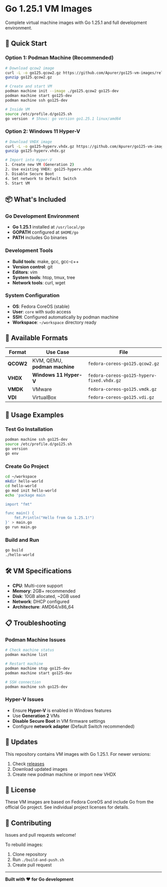 # Go 1.25.1 VM Images

Complete virtual machine images with Go 1.25.1 and full development environment.

## 🚀 Quick Start

### Option 1: Podman Machine (Recommended)
```bash
# Download qcow2 image
curl -L -o go125.qcow2.gz https://github.com/Apurer/go125-vm-images/releases/download/v1.1.0/fedora-coreos-go125.qcow2.gz
gunzip go125.qcow2.gz

# Create and start VM
podman machine init --image ./go125.qcow2 go125-dev
podman machine start go125-dev
podman machine ssh go125-dev

# Inside VM
source /etc/profile.d/go125.sh
go version  # Shows: go version go1.25.1 linux/amd64
```

### Option 2: Windows 11 Hyper-V
```bash
# Download VHDX image
curl -L -o go125-hyperv.vhdx.gz https://github.com/Apurer/go125-vm-images/releases/download/v1.1.0/fedora-coreos-go125-hyperv-fixed.vhdx.gz
gunzip go125-hyperv.vhdx.gz

# Import into Hyper-V
1. Create new VM (Generation 2)
2. Use existing VHDX: go125-hyperv.vhdx
3. Disable Secure Boot
4. Set network to Default Switch
5. Start VM
```

## 📦 What's Included

### Go Development Environment
- **Go 1.25.1** installed at `/usr/local/go`
- **GOPATH** configured at `$HOME/go`
- **PATH** includes Go binaries

### Development Tools
- **Build tools**: make, gcc, gcc-c++
- **Version control**: git
- **Editors**: vim
- **System tools**: htop, tmux, tree
- **Network tools**: curl, wget

### System Configuration
- **OS**: Fedora CoreOS (stable)
- **User**: `core` with sudo access
- **SSH**: Configured automatically by podman machine
- **Workspace**: `~/workspace` directory ready

## 📁 Available Formats

| Format | Use Case | File |
|--------|----------|------|
| **QCOW2** | KVM, QEMU, **podman machine** | `fedora-coreos-go125.qcow2.gz` |
| **VHDX** | **Windows 11 Hyper-V** | `fedora-coreos-go125-hyperv-fixed.vhdx.gz` |
| **VMDK** | VMware | `fedora-coreos-go125.vmdk.gz` |
| **VDI** | VirtualBox | `fedora-coreos-go125.vdi.gz` |

## 🔧 Usage Examples

### Test Go Installation
```bash
podman machine ssh go125-dev
source /etc/profile.d/go125.sh
go version
go env
```

### Create Go Project
```bash
cd ~/workspace
mkdir hello-world
cd hello-world
go mod init hello-world
echo 'package main

import "fmt"

func main() {
    fmt.Println("Hello from Go 1.25.1!")
}' > main.go
go run main.go
```

### Build and Run
```bash
go build
./hello-world
```

## 🛠️ VM Specifications

- **CPU**: Multi-core support
- **Memory**: 2GB+ recommended
- **Disk**: 10GB allocated, ~2GB used
- **Network**: DHCP configured
- **Architecture**: AMD64/x86_64

## 📋 Troubleshooting

### Podman Machine Issues
```bash
# Check machine status
podman machine list

# Restart machine
podman machine stop go125-dev
podman machine start go125-dev

# SSH connection
podman machine ssh go125-dev
```

### Hyper-V Issues
- Ensure **Hyper-V** is enabled in Windows features
- Use **Generation 2** VMs
- **Disable Secure Boot** in VM firmware settings
- Configure **network adapter** (Default Switch recommended)

## 🔄 Updates

This repository contains VM images with Go 1.25.1. For newer versions:
1. Check [releases](https://github.com/Apurer/go125-vm-images/releases)
2. Download updated images
3. Create new podman machine or import new VHDX

## 📝 License

These VM images are based on Fedora CoreOS and include Go from the official Go project.
See individual project licenses for details.

## 🤝 Contributing

Issues and pull requests welcome! 

To rebuild images:
1. Clone repository
2. Run `./build-and-push.sh`
3. Create pull request

---

**Built with ❤️ for Go development**
